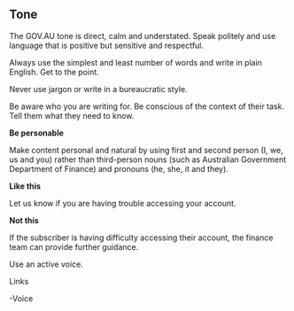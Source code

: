 ## Tone

The GOV.AU tone is direct, calm and understated. Speak politely and use language that is positive but sensitive and respectful. 

Always use the simplest and least number of words and write in plain English. Get to the point.

Never use jargon or write in a bureaucratic style.

Be aware who you are writing for. Be conscious of the context of their task. Tell them what they need to know.

**Be personable**

Make content personal and natural by using first and second person (I, we, us and you) rather than third-person nouns (such as Australian Government Department of Finance) and pronouns (he, she, it and they).

**Like this**

Let us know if you are having trouble accessing your account.

**Not this**

If the subscriber is having difficulty accessing their account, the finance team can provide further guidance.

Use an active voice.

Links

-Voice
